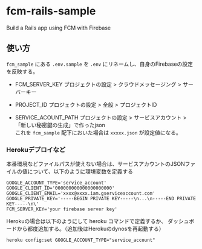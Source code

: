 # fcm-rails-sample
Build a Rails app using FCM with Firebase

## 使い方

`fcm_sample` にある `.env.sample` を `.env` にリネームし、自身のFirebaseの設定を反映する。

+ FCM_SERVER_KEY
プロジェクトの設定 > クラウドメッセージング > サーバーキー

+ PROJECT_ID
プロジェクトの設定 > 全般 > プロジェクトID

+ SERVICE_ACOUNT_PATH
プロジェクトの設定 > サービスアカウント > 「新しい秘密鍵の生成」で作ったjson  
これを `fcm_sample` 配下においた場合は `xxxxx.json` が設定値になる。

### Herokuデプロイなど

本番環境などファイルパスが使えない場合は、サービスアカウントのJSONファイルの値について、以下のように環境変数を定義する

```
GOOGLE_ACCOUNT_TYPE='service_account'
GOOGLE_CLIENT_ID='000000000000000000000'
GOOGLE_CLIENT_EMAIL='xxxx@xxxx.iam.gserviceaccount.com'
GOOGLE_PRIVATE_KEY='-----BEGIN PRIVATE KEY-----\n...\n-----END PRIVATE KEY-----\n\'
FCM_SERVER_KEY='your firebase server key'
```

Herokuの場合は以下のようにして heroku コマンドで定義するか、
ダッシュボードから都度追加する。（追加後はHerokuのdynosを再起動する）

```
heroku config:set GOOGLE_ACCOUNT_TYPE="service_account"
```